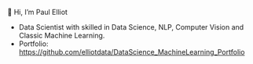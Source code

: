 👋 Hi, I’m Paul Elliot
-  Data Scientist with skilled in Data Science, NLP, Computer Vision and Classic Machine Learning.
-  Portfolio: https://github.com/elliotdata/DataScience_MachineLearning_Portfolio
  
  
<!---
elliotdata/elliotdata is a ✨ special ✨ repository because its `README.md` (this file) appears on your GitHub profile.
You can click the Preview link to take a look at your changes.
--->
